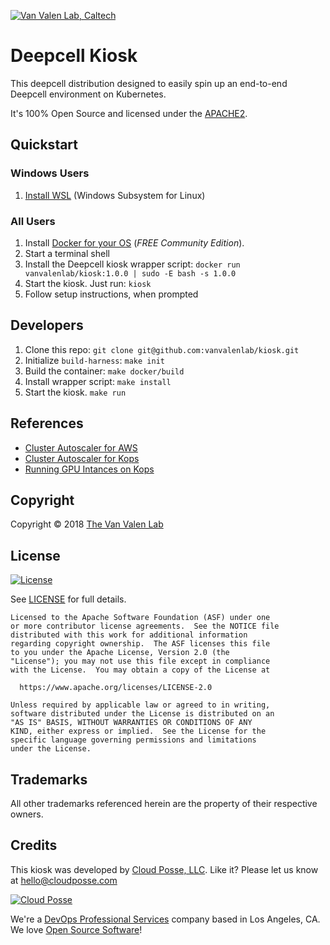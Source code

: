 [![Van Valen Lab, Caltech](https://upload.wikimedia.org/wikipedia/commons/7/75/Caltech_Logo.svg)](http://www.vanvalen.caltech.edu/)

# Deepcell Kiosk

This deepcell distribution designed to easily spin up an end-to-end Deepcell environment on Kubernetes.

It's 100% Open Source and licensed under the [APACHE2](LICENSE).

## Quickstart

### Windows Users

1. [Install WSL](https://docs.microsoft.com/en-us/windows/wsl/install-win10) (Windows Subsystem for Linux)

### All Users

1. Install [Docker for your OS](https://www.docker.com/community-edition) (*FREE Community Edition*). 
2. Start a terminal shell
3. Install the Deepcell kiosk wrapper script: `docker run vanvalenlab/kiosk:1.0.0 | sudo -E bash -s 1.0.0`
4. Start the kiosk. Just run: `kiosk`
5. Follow setup instructions, when prompted

## Developers

1. Clone this repo: `git clone git@github.com:vanvalenlab/kiosk.git`
2. Initialize `build-harness`: `make init`
3. Build the container: `make docker/build`
4. Install wrapper script: `make install`
5. Start the kiosk. `make run`

## References
- [Cluster Autoscaler for AWS](https://github.com/kubernetes/autoscaler/tree/master/cluster-autoscaler/cloudprovider/aws)
- [Cluster Autoscaler for Kops](https://github.com/kubernetes/kops/blob/master/addons/cluster-autoscaler/)
- [Running GPU Intances on Kops](https://github.com/brunsgaard/kops-nvidia-docker-installer)

## Copyright

Copyright © 2018 [The Van Valen Lab](http://www.vanvalen.caltech.edu/)

## License 

[![License](https://img.shields.io/badge/License-Apache%202.0-blue.svg)](https://opensource.org/licenses/Apache-2.0) 

See [LICENSE](LICENSE) for full details.

    Licensed to the Apache Software Foundation (ASF) under one
    or more contributor license agreements.  See the NOTICE file
    distributed with this work for additional information
    regarding copyright ownership.  The ASF licenses this file
    to you under the Apache License, Version 2.0 (the
    "License"); you may not use this file except in compliance
    with the License.  You may obtain a copy of the License at

      https://www.apache.org/licenses/LICENSE-2.0

    Unless required by applicable law or agreed to in writing,
    software distributed under the License is distributed on an
    "AS IS" BASIS, WITHOUT WARRANTIES OR CONDITIONS OF ANY
    KIND, either express or implied.  See the License for the
    specific language governing permissions and limitations
    under the License.


## Trademarks

All other trademarks referenced herein are the property of their respective owners.

## Credits

This kiosk was developed by [Cloud Posse, LLC](https://cloudposse.com). Like it? Please let us know at <hello@cloudposse.com>

[![Cloud Posse](https://cloudposse.com/logo-300x69.svg)](https://cloudposse.com)

We're a [DevOps Professional Services](https://cloudposse.com) company based in Los Angeles, CA. We love [Open Source Software](https://github.com/cloudposse/)!


